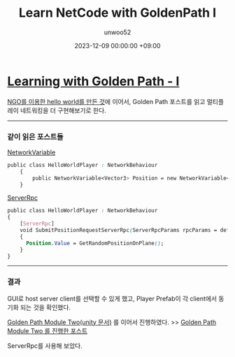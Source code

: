 ﻿---
title: Learn NetCode with GoldenPath I
author: unwoo52
date: 2023-12-09 00:00:00 +09:00
categories: [UnityMultiplayer, Multiplayer, NetCode]
tags: [UnityMultiplayer, Multiplayer, NetCode]
---

# [Learning with Golden Path - I](https://docs-multiplayer.unity3d.com/netcode/current/tutorials/goldenpath_series/gp_intro/)

[NGO를 이용한 hello world를 만든 것](https://unwoo52.github.io/posts/NetCode-Hello-World/)에 이어서, Golden Path 포스트를 읽고 멀티플레이 네트워킹을 더 구현해보기로 한다.

---

### 같이 읽은 포스트들

[NetworkVariable](https://docs-multiplayer.unity3d.com/netcode/current/basics/networkvariable/)

```css
public class HelloWorldPlayer : NetworkBehaviour
    {
        public NetworkVariable<Vector3> Position = new NetworkVariable<Vector3>();
    }
```

[ServerRpc](https://docs-multiplayer.unity3d.com/netcode/current/advanced-topics/message-system/serverrpc/)

```css
public class HelloWorldPlayer : NetworkBehaviour
{
    [ServerRpc]
    void SubmitPositionRequestServerRpc(ServerRpcParams rpcParams = default)
    {
      Position.Value = GetRandomPositionOnPlane();
    }
}
```

---

### 결과

GUI로 host server client를 선택할 수 있게 했고, Player Prefab이 각 client에서 동기화 되는 것을 확인했다.

[Golden Path Module Two(unity 문서)](https://docs-multiplayer.unity3d.com/netcode/current/tutorials/goldenpath_series/goldenpath_two/#introducing-a-server-controlled-network-variable) 를 이어서 진행하였다. >> [Golden Path Module Two
를 진행한 포스트]()

ServerRpc를 사용해 보았다.
